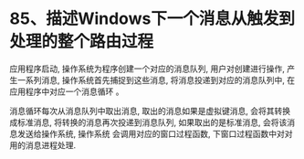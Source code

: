 # 85、描述Windows下一个消息从触发到处理的整个路由过程

应用程序启动, 操作系统为程序创建一个对应的消息队列, 用户对创建进行操作, 产生一系列消息, 操作系统首先捕捉到这些消息, 将消息投递到对应的消息队列中, 在应用程序中对应一个消息循环 。

消息循环每次从消息队列中取出消息, 取出的消息如果是虚拟键消息, 会将其转换成标准消息, 将转换的消息再次投递到消息队列, 如果取出的是标准消息, 会将该消息发送给操作系统, 操作系统 会调用对应的窗口过程函数, 下窗口过程函数中对对用的消息进程处理.


